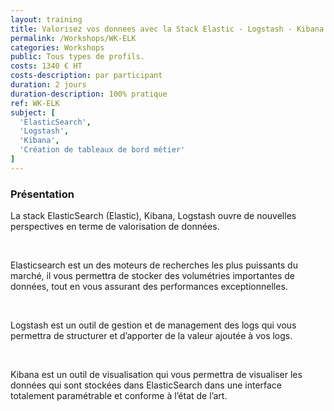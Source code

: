 ```yaml
---
layout: training
title: Valorisez vos donnees avec la Stack Elastic - Logstash - Kibana  (ELK)
permalink: /Workshops/WK-ELK
categories: Workshops
public: Tous types de profils.
costs: 1340 € HT
costs-description: par participant
duration: 2 jours
duration-description: 100% pratique
ref: WK-ELK
subject: [
  'ElasticSearch',
  'Logstash',
  'Kibana',
  'Création de tableaux de bord métier'
]
---
```


### Présentation

La stack ElasticSearch (Elastic), Kibana, Logstash ouvre de nouvelles perspectives en terme de valorisation de données.

<br/>

Elasticsearch est un des moteurs de recherches les plus puissants du marché, il vous permettra de stocker des volumétries importantes de données, tout en vous assurant des performances exceptionnelles.

<br/>

Logstash est un outil de gestion et de management des logs qui vous permettra de structurer et d’apporter de la valeur ajoutée à vos logs.

<br/>

Kibana est un outil de visualisation qui vous permettra de visualiser les données qui sont stockées dans ElasticSearch dans une interface totalement paramétrable et conforme à l’état de l’art.
